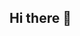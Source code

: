 ## Hi there 👋

<!--
**Sushanthnayak-eng/Sushanthnayak-eng** is a ✨ _special_ ✨ repository because its `README.md` (this file) appears on your GitHub profile.
![My Profile Picture](photo.png)



Here are some ideas to get you started:

- 🔭 I’m currently working on ...
- 🌱 I’m currently learning ...
- 👯 I’m looking to collaborate on ...
- 🤔 I’m looking for help with ...
- 💬 Ask me about ...
- 📫 How to reach me: ...
- 😄 Pronouns: ...
- ⚡ Fun fact: ...
-->
